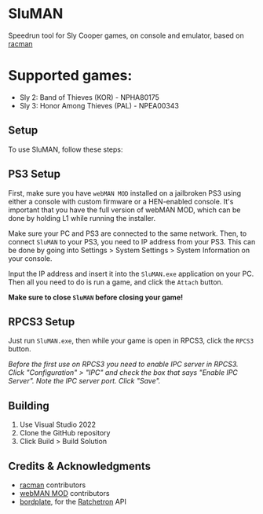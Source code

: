 # SluMAN
Speedrun tool for Sly Cooper games, on console and emulator, based on [racman](https://github.com/MichaelRelaxen/racman)

# Supported games:
- Sly 2: Band of Thieves (KOR) - NPHA80175
- Sly 3: Honor Among Thieves (PAL) - NPEA00343
## Setup
To use SluMAN, follow these steps:
## PS3 Setup
First, make sure you have `webMAN MOD` installed on a jailbroken PS3 using either a console with custom firmware or a HEN-enabled console. It's important that you have the full version of webMAN MOD, which can be done by holding L1 while running the installer.

Make sure your PC and PS3 are connected to the same network. Then, to connect `SluMAN` to your PS3, you need to IP address from your PS3. This can be done by going into Settings > System Settings > System Information on your console.

Input the IP address and insert it into the `SluMAN.exe` application on your PC. Then all you need to do is run a game, and click the `Attach` button.

**Make sure to close `SluMAN` before closing your game!**

## RPCS3 Setup
Just run `SluMAN.exe`, then while your game is open in RPCS3, click the `RPCS3` button.

*Before the first use on RPCS3 you need to enable IPC server in RPCS3. Click "Configuration" > "IPC" and check the box that says "Enable IPC Server". Note the IPC server port. Click "Save".*

## Building
1. Use Visual Studio 2022
2. Clone the GitHub repository
3. Click Build > Build Solution

## Credits & Acknowledgments
- [racman](https://github.com/MichaelRelaxen/racman) contributors
- [webMAN MOD](https://github.com/aldostools/webMAN-MOD) contributors
- [bordplate](https://github.com/bordplate), for the [Ratchetron](https://github.com/bordplate/Ratchetron) API
